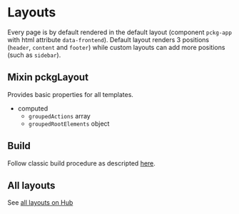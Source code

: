 # Layouts
Every page is by default rendered in the default layout (component `pckg-app` with html attribute `data-frontend`).
Default layout renders 3 positions (`header`, `content` and `footer`) while custom layouts can add more positions (such as `sidebar`).

<pckg-app data-frontend></pckg-app>

## Mixin pckgLayout
Provides basic properties for all templates.
 - computed
   - `groupedActions` array
   - `groupedRootElements` object

## Build
Follow classic build procedure as descripted [here](./../README.md).
   
## All layouts
See [all layouts on Hub](https://hub.comms.dev/)